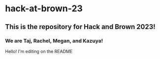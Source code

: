 # hack-at-brown-23

## This is the repository for Hack and Brown 2023!

### We are Taj, Rachel, Megan, and Kazuya!

Hello! I'm editing on the README
